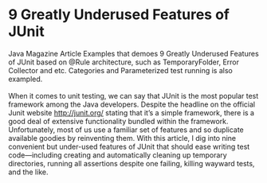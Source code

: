 # 9 Greatly Underused Features of JUnit
Java Magazine Article Examples that demoes 9 Greatly Underused Features of JUnit based on @Rule architecture, such as TemporaryFolder, Error Collector and etc. Categories and Parameterized test running is also exampled.
<br/><br/>
When it comes to unit testing, we can say that JUnit is the most popular test framework among the Java developers. Despite the headline on the official Junit website http://junit.org/ stating that it’s a simple framework, there is a good deal of extensive functionality bundled within the framework. Unfortunately, most of us use a familiar set of features and so duplicate available goodies by reinventing them. With this article, I dig into nine convenient but under-used features of JUnit that should ease writing test code—including creating and automatically cleaning up temporary directories, running all assertions despite one failing, killing wayward tests, and the like.
